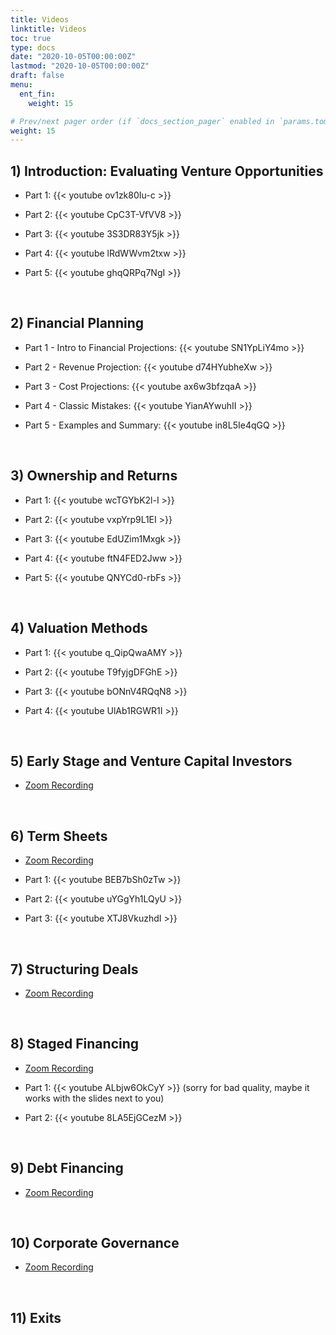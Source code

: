 ```yaml
---
title: Videos
linktitle: Videos
toc: true
type: docs
date: "2020-10-05T00:00:00Z"
lastmod: "2020-10-05T00:00:00Z"
draft: false
menu:
  ent_fin:
    weight: 15

# Prev/next pager order (if `docs_section_pager` enabled in `params.toml`)
weight: 15
--- 
```




## 1) Introduction: Evaluating Venture Opportunities

* Part 1: {{< youtube ov1zk80Iu-c >}}


* Part 2: {{< youtube CpC3T-VfVV8 >}}


* Part 3: {{< youtube 3S3DR83Y5jk >}}


* Part 4: {{< youtube lRdWWvm2txw >}}


* Part 5: {{< youtube ghqQRPq7NgI >}}



<br/>

## 2) Financial Planning


* Part 1 - Intro to Financial Projections: {{< youtube SN1YpLiY4mo >}}


* Part 2 - Revenue Projection: {{< youtube d74HYubheXw >}}


* Part 3 - Cost Projections: {{< youtube ax6w3bfzqaA >}}


* Part 4 - Classic Mistakes: {{< youtube YianAYwuhII >}}


* Part 5 - Examples and Summary: {{< youtube in8L5Ie4qGQ >}}





<br/>

## 3) Ownership and Returns


* Part 1: {{< youtube wcTGYbK2l-I >}}


* Part 2: {{< youtube vxpYrp9L1EI >}}


* Part 3: {{< youtube EdUZim1Mxgk >}}


* Part 4: {{< youtube ftN4FED2Jww >}}


* Part 5: {{< youtube QNYCd0-rbFs >}}





<br/>

## 4) Valuation Methods



* Part 1: {{< youtube q_QipQwaAMY >}}


* Part 2: {{< youtube T9fyjgDFGhE >}}


* Part 3: {{< youtube bONnV4RQqN8 >}}


* Part 4: {{< youtube UlAb1RGWR1I >}}




<br/>


## 5) Early Stage and Venture Capital Investors

* [Zoom Recording](https://www.dropbox.com/s/es28ig4txifdh6q/zoom_0.mp4?dl=0)



<br/>

## 6) Term Sheets

* [Zoom Recording](https://www.dropbox.com/s/1eiiok947zluk6n/zoom_1.mp4?dl=0)


* Part 1: {{< youtube BEB7bSh0zTw >}}


* Part 2: {{< youtube uYGgYh1LQyU >}}


* Part 3: {{< youtube XTJ8VkuzhdI >}}



<br/>

## 7) Structuring Deals

* [Zoom Recording](https://www.dropbox.com/s/ukify43c55994wz/zoom_2.mp4?dl=0)



<br/>

## 8) Staged Financing

* [Zoom Recording](https://tuhh.zoom.us/rec/share/0QL_GdFfakogDlEei_nO7IX6JqroMEkgAO78mQMdzGGmvtyYzkSBQNP4vUT3zpHs.lODqBVJKDnATW2hc?startTime=1609764115000)


* Part 1: {{< youtube ALbjw6OkCyY >}}
(sorry for bad quality, maybe it works with the slides next to you)


* Part 2: {{< youtube 8LA5EjGCezM >}}




<br/>

## 9) Debt Financing

* [Zoom Recording](https://www.dropbox.com/s/eatsbci0zugsx1w/zoom_3.mp4?dl=0)

<br/>



## 10) Corporate Governance

* [Zoom Recording](https://www.dropbox.com/s/hqihsordzzj61ml/zoom_4.mp4?dl=0)




<br/>

## 11) Exits



<br/>
